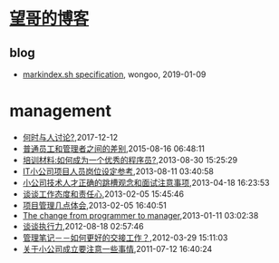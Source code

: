 # [望哥的博客](http://blog.sisopipo.com)

## blog
* [markindex.sh specification](/markindex), wongoo, 2019-01-09
# management
* [何时与人讨论?](/2017/2017-12-12-discuss-with-others),2017-12-12
* [普通员工和管理者之间的差别](/2015/2015-08-16-diff-between-employee-and-manager),2015-08-16 06:48:11
* [培训材料:如何成为一个优秀的程序员?](/2013/2013-08-30-how-to-be-a-good-programmer),2013-08-30 15:25:29
* [IT小公司项目人员岗位设定参考](/2013/2013-08-11-jobs-for-little-company),2013-08-11 03:40:58
* [小公司技术人才正确的跳槽观念和面试注意事项](/2013/2013-04-18-notice-tips-when-job-hopping),2013-04-18 16:23:53
* [谈谈工作态度和责任心](/2013/2013-02-05-responsibility-and-attibute),2013-02-05 15:45:46
* [项目管理几点体会](/2013/2013-02-05-experience-of-project-management),2013-02-05 16:40:51
* [The change from programmer to manager](/2013/2013-01-11-the-change-from-programmer-to-manager),2013-01-11 03:02:38
* [谈谈执行力](/2012/2012-08-18-about-execution),2012-08-18 02:57:46
* [管理笔记－－如何更好的交接工作？](/2012/2012-03-29-how-to-hand-over-and-take-over-work),2012-03-29 15:11:03
* [关于小公司成立要注意一些事情](/2011/2011-07-12-tips_should_noticed_when_building_little_company),2011-07-12 16:40:24
